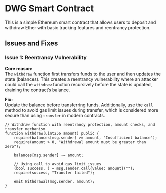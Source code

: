 # DWG Smart Contract

This is a simple Ethereum smart contract that allows users to deposit and withdraw Ether with basic tracking features and reentrancy protection.

## Issues and Fixes

### Issue 1: **Reentrancy Vulnerability**
**Core reason:**  
The `withdraw` function first transfers funds to the user and then updates the state (balances). This creates a reentrancy vulnerability where an attacker could call the `withdraw` function recursively before the state is updated, draining the contract’s balance.

**Fix:**  
Update the balance before transferring funds. Additionally, use the `call` method to avoid gas limit issues during transfer, which is considered more secure than using `transfer` in modern contracts.

```solidity
// Withdraw function with reentrancy protection, amount checks, and transfer mechanism
function withdraw(uint256 amount) public {
    require(balances[msg.sender] >= amount, "Insufficient balance");
    require(amount > 0, "Withdrawal amount must be greater than zero");

    balances[msg.sender] -= amount;

    // Using call to avoid gas limit issues
    (bool success, ) = msg.sender.call{value: amount}("");
    require(success, "Transfer failed");

    emit Withdrawal(msg.sender, amount);
}
